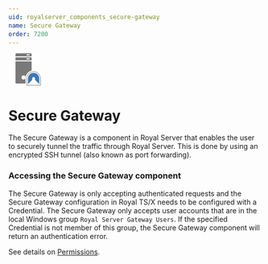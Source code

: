 ```yaml
---
uid: royalserver_components_secure-gateway
name: Secure Gateway
order: 7200
---
```


<img src="/r2023/images/RoyalServer/Svg/SVG_SecureGateway_32.svg" class="icon-left icon-lg" alt="" />

# Secure Gateway

The Secure Gateway is a component in Royal Server that enables the user to securely tunnel the traffic through Royal Server. This is done by using an encrypted SSH tunnel (also known as port forwarding).

### Accessing the Secure Gateway component

The Secure Gateway is only accepting authenticated requests and the Secure Gateway configuration in Royal TS/X needs to be configured with a Credential. The Secure Gateway only accepts user accounts that are in the local Windows group `Royal Server Gateway Users`. If the specified Credential is not member of this group, the Secure Gateway component will return an authentication error.

See details on [Permissions](xref:royalserver_general_permissions).
